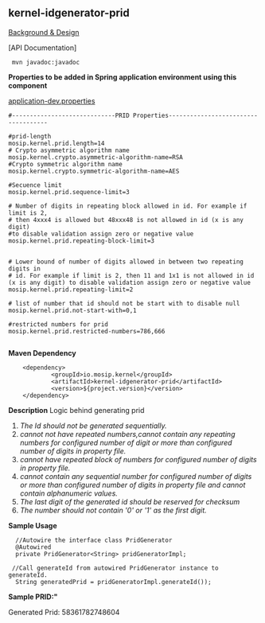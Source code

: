 ## kernel-idgenerator-prid

[Background & Design](../../docs/design/kernel/Kernel-idgenerator-prid.md)

[API Documentation]

```
 mvn javadoc:javadoc

 ```
 
 **Properties to be added in Spring application environment using this component**
 
[application-dev.properties](../../config/application-dev.properties)
 
```
#-----------------------------PRID Properties------------------------------------

#prid-length
mosip.kernel.prid.length=14
# Crypto asymmetric algorithm name
mosip.kernel.crypto.asymmetric-algorithm-name=RSA
#Crypto symmetric algorithm name
mosip.kernel.crypto.symmetric-algorithm-name=AES

#Secuence limit
mosip.kernel.prid.sequence-limit=3

# Number of digits in repeating block allowed in id. For example if limit is 2,
# then 4xxx4 is allowed but 48xxx48 is not allowed in id (x is any digit)
#to disable validation assign zero or negative value
mosip.kernel.prid.repeating-block-limit=3


# Lower bound of number of digits allowed in between two repeating digits in
# id. For example if limit is 2, then 11 and 1x1 is not allowed in id (x is any digit) to disable validation assign zero or negative value
mosip.kernel.prid.repeating-limit=2

# list of number that id should not be start with to disable null
mosip.kernel.prid.not-start-with=0,1

#restricted numbers for prid
mosip.kernel.prid.restricted-numbers=786,666


```
 
 
**Maven Dependency**

```
	<dependency>
			<groupId>io.mosip.kernel</groupId>
			<artifactId>kernel-idgenerator-prid</artifactId>
			<version>${project.version}</version>
	</dependency>

```
 
**Description**
Logic behind generating prid
  1. _The  Id should not be generated sequentially._
  2. _cannot not have repeated numbers,cannot contain any repeating numbers for configured number of digit or more than configured number of digits in property file._
  3. _cannot have repeated block of numbers for configured number of digits in property file._ 
  4. _cannot contain any sequential number for configured number of digits or more than configured number of  digits in property file and cannot contain alphanumeric values._
  5. _The last digit of the generated id should be reserved for checksum_  
  6. _The number should not contain '0' or '1' as the first digit._
  
**Sample Usage**
  
      //Autowire the interface class PridGenerator
	  @Autowired
	  private PridGenerator<String> pridGeneratorImpl;
	
     //Call generateId from autowired PridGenerator instance to generateId.
	  String generatedPrid = pridGeneratorImpl.generateId());
	  
	  
**Sample PRID:"**
	  
Generated Prid: 58361782748604
	
   
   








